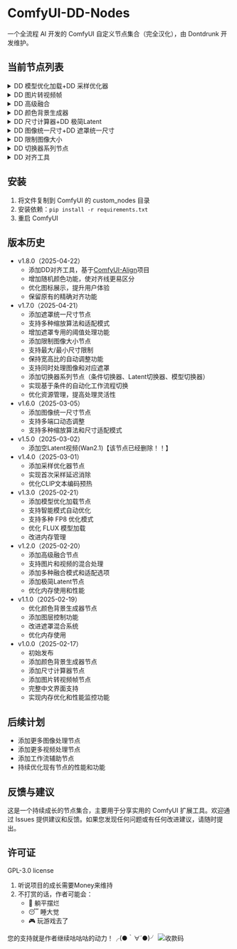# ComfyUI-DD-Nodes

一个全流程 AI 开发的 ComfyUI 自定义节点集合（完全汉化），由 Dontdrunk 开发维护。

## 当前节点列表

<details>
  <summary>DD 模型优化加载+DD 采样优化器</summary>

高性能的模型加载优化器，支持智能加载和多种优化模式：
- 支持标准加载和分步加载两种方式
- 内置智能模式（针对模型大小与电脑配置自动选择最佳加载方案）
- 支持SD1.5丶SDXL丶FLUX.1丶Wan2.1在内的几乎所有模型

模型首次采样速度优化器，消除首次采样延迟：
- 实时优化进度与指标反馈
- 显著减少首次采样的延迟
- 支持SD1.5丶SDXL丶FLUX.1丶Wan2.1在内的几乎所有模型

![2131](https://github.com/user-attachments/assets/85c3f36b-f51a-4651-b4f7-9ff0d9f78170)

</details>

<details>
  <summary>DD 图片转视频帧</summary>

高效的图片转视频帧转换器：
- 支持自定义时长（0.1-300秒）和帧率（1-120 FPS）
- 内存优化的批处理机制
- 实时进度反馈以及详细的性能指标输出

![微信截图_20250217231533](https://github.com/user-attachments/assets/66c05a9c-c33b-4813-b434-d3c5928067c5)

</details>

<details>
  <summary>DD 高级融合</summary>

强大的图像和视频融合处理器：
- 支持单线融合和多边形融合两种模式
- 灵活的角度和比例控制
- 可调节的边缘模糊效果
- 多边形边数自定义（3-12边）
- 智能尺寸适配（自适应/拉伸/裁剪/填充）
- 视频帧数适配（较短/较长/平均）
- 支持图片与视频混合处理

![QQ2025220-185810-HD 00_00_00-00_00_30](https://github.com/user-attachments/assets/2a50614f-1911-4fd8-bc2e-8d2bece91e73)

</details>

<details>
  <summary>DD 颜色背景生成器</summary>

高级颜色背景生成器，支持多种颜色模式和图层控制：
- 支持 HEX/RGB/HSL/HSV/CMYK 颜色模式
- 完整的 RGBA 通道控制
- 智能图层混合系统（支持设置图层顺序）
- 遮罩混合功能（支持局部颜色替换）
- 自适应输入图片尺寸
- 颜色选择器和手动参数输入
- 分离的 RGBA 通道输出
  
![123213](https://github.com/user-attachments/assets/141b1585-0d02-47f1-9d51-2d12eccc6403)

</details>

<details>
  <summary>DD 尺寸计算器+DD 极简Latent</summary>

简单的图像尺寸计算器：
- 输入宽度和高度
- 输出宽度、高度和总像素数

简单的 Latent 空间生成器：
- 支持自定义宽度和高度
- 自动调整为 8 的倍数
- 生成空白 Latent 用于后续处理

![123](https://github.com/user-attachments/assets/dca647bf-1c8f-4947-ad14-c7ad00e98d10)

</details>

<details>
  <summary>DD 图像统一尺寸+DD 遮罩统一尺寸</summary>

多功能图像和视频尺寸统一处理器：
- 5种专业缩放算法（邻近-精确、双线性插值、区域、双三次插值、lanczos）
- 4种智能尺寸适配模式（自适应、拉伸、裁剪、填充）
- 支持批量处理多个图像或视频源
- 支持图像和视频混合输入
- 完全保留图像质量和透明通道

专业遮罩尺寸统一处理器：
- 5种专业缩放算法，默认为"邻近-精确"以保持遮罩边缘
- 4种智能尺寸适配模式（自适应、拉伸、裁剪、填充）
- 支持批量处理多个遮罩输入
- 可选的阈值处理功能，确保遮罩二值化
- 优化的内存使用，支持大批量处理

![2](https://github.com/user-attachments/assets/58629a1d-f331-4fd6-aabe-de7158d6fdda)

</details>

<details>
  <summary>DD 限制图像大小</summary>

智能图像尺寸限制器，确保图像在指定的最大和最小尺寸范围内：
- 自动检测和调整超出尺寸限制的图像和遮罩
- 完全保持原始宽高比
- 支持5种专业缩放算法
- 同时处理图像和对应的遮罩
- 输出原始尺寸和调整后的尺寸信息
- 自动将尺寸调整为8的倍数，兼容AI模型要求

![3](https://github.com/user-attachments/assets/5ce80d29-9112-4d17-9666-eab40b840668)

</details>

<details>
  <summary>DD 切换器系列节点</summary>

功能强大的条件切换和资源管理节点：
- 条件切换器：根据条件自动选择不同分支进行处理
- 支持多种切换条件和触发模式
- 简化工作流程，提高处理灵活性

</details>

<details>
  <summary>DD 对齐工具</summary>

基于[ComfyUI-Align](https://github.com/Moooonet/ComfyUI-Align)项目优化的图像对齐工具：
- 支持快捷键快速调出对齐界面
- 完整的节点对齐与分布功能（左、右、上、下、中心对齐）
- 节点大小调整功能（水平、垂直拉伸）
- 丰富的节点颜色设置选项（包括固定颜色和随机颜色）
- 直观的图标展示系统，便于操作
- 支持节点固定、静音、旁路等操作
- 可自定义的快捷键和间距设置

![对齐工具](https://github.com/user-attachments/assets/图片ID将在上传后更新)

</details>

## 安装

1. 将文件复制到 ComfyUI 的 custom_nodes 目录
2. 安装依赖：`pip install -r requirements.txt`
3. 重启 ComfyUI

## 版本历史
- v1.8.0（2025-04-22）
  - 添加DD对齐工具，基于[ComfyUI-Align](https://github.com/Moooonet/ComfyUI-Align)项目
  - 增加随机颜色功能，使对齐线更易区分
  - 优化图标展示，提升用户体验
  - 保留原有的精确对齐功能
- v1.7.0（2025-04-21）
  - 添加遮罩统一尺寸节点
  - 支持多种缩放算法和适配模式
  - 增加遮罩专用的阈值处理功能
  - 添加限制图像大小节点
  - 支持最大/最小尺寸限制
  - 保持宽高比的自动调整功能
  - 支持同时处理图像和对应遮罩
  - 添加切换器系列节点（条件切换器、Latent切换器、模型切换器）
  - 实现基于条件的自动化工作流程切换
  - 优化资源管理，提高处理灵活性
- v1.6.0（2025-03-05）
  - 添加图像统一尺寸节点
  - 支持多端口动态调整
  - 支持多种缩放算法和尺寸适配模式
- v1.5.0（2025-03-02）
  - 添加空Latent视频(Wan2.1)【该节点已经删除！！】
- v1.4.0（2025-03-01）
  - 添加采样优化器节点
  - 实现首次采样延迟消除
  - 优化CLIP文本编码预热
- v1.3.0（2025-02-21）
  - 添加模型优化加载节点
  - 支持智能模式自动优化
  - 支持多种 FP8 优化模式
  - 优化 FLUX 模型加载
  - 改进内存管理
- v1.2.0（2025-02-20）
  - 添加高级融合节点
  - 支持图片和视频的混合处理
  - 添加多种融合模式和适配选项
  - 添加极简Latent节点
  - 优化内存使用和性能
- v1.1.0（2025-02-19）
  - 优化颜色背景生成器节点
  - 添加图层控制功能
  - 改进遮罩混合系统
  - 优化内存使用
- v1.0.0（2025-02-17）
  - 初始发布
  - 添加颜色背景生成器节点
  - 添加尺寸计算器节点
  - 添加图片转视频帧节点
  - 完整中文界面支持
  - 实现内存优化和性能监控功能

## 后续计划

- 添加更多图像处理节点
- 添加更多视频处理节点
- 添加工作流辅助节点
- 持续优化现有节点的性能和功能

## 反馈与建议

这是一个持续成长的节点集合，主要用于分享实用的 ComfyUI 扩展工具。欢迎通过 Issues 提供建议和反馈。如果您发现任何问题或有任何改进建议，请随时提出。

## 许可证

GPL-3.0 license

1. 听说项目的成长需要Money来维持 
2. 不打赏的话，作者可能会：
   - 🦥 躺平摆烂
   - 😴 睡大觉
   - 🎮 玩游戏去了

您的支持就是作者继续咕咕咕的动力！╭(●｀∀´●)╯
![收款码](https://github.com/user-attachments/assets/77c99c94-3854-4c12-81cf-09c9f76099ac)

